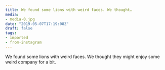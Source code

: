```yaml
---
title: We found some lions with weird faces. We thought…
media:
- media-0.jpg
date: "2019-05-07T17:19:08Z"
draft: false
tags:
- imported
- from-instagram
---
```

We found some lions with weird faces. We thought they might enjoy some weird company for a bit.
